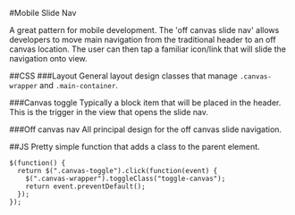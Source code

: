 #Mobile Slide Nav

A great pattern for mobile development. The 'off canvas slide nav' allows developers to move main navigation from the traditional header to an off canvas location. The user can then tap a familiar icon/link that will slide the navigation onto view. 

##CSS
###Layout
General layout design classes that manage `.canvas-wrapper` and `.main-container`.

###Canvas toggle
Typically a block item that will be placed in the header. This is the trigger in the view that opens the slide nav.

###Off canvas nav
All principal design for the off canvas slide navigation. 

##JS
Pretty simple function that adds a class to the parent element.

	$(function() {
	  return $(".canvas-toggle").click(function(event) {
	    $(".canvas-wrapper").toggleClass("toggle-canvas");
	    return event.preventDefault();
	  });
	});